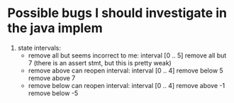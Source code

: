 # Possible bugs I should investigate in the java implem

1. state intervals: 
    * remove all but seems incorrect to me:
        interval [0 .. 5]
        remove all but 7 (there is an assert stmt, but this is pretty weak)
    * remove above can reopen interval: 
        interval [0 .. 4]
        remove below 5
        remove above 7
    * remove below can reopen interval:
        interval [0 .. 4]
        remove above -1
        remove below -5